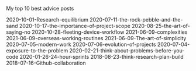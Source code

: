 My top 10 best advice posts<!--more-->

2020-10-01-Research-equilibrium
2020-07-11-the-rock-pebble-and-the-sand
2020-10-17-the-importance-of-project-scope
2020-08-25-the-art-of-saying-no
2020-10-28-fleeting-device-workflow
2021-06-09-complexities
2021-06-09-overseas-working-routines
2021-06-09-The-art-of-simplicity
2020-07-05-modern-work
2020-07-06-evolution-of-projects
2020-07-04-exposure-to-the-problem
2020-02-21-think-about-problems-before-you-code
2020-01-26-24-hour-sprints
2018-08-23-think-research-plan-build
2018-07-16-Github-collaboration
